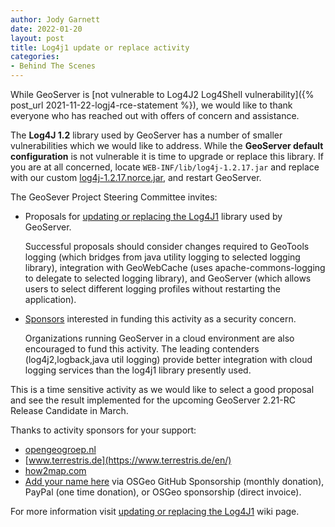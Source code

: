 ```yaml
---
author: Jody Garnett
date: 2022-01-20
layout: post
title: Log4j1 update or replace activity
categories:
- Behind The Scenes
---
```


While GeoServer is [not vulnerable to Log4J2 Log4Shell vulnerability]({% post_url 2021-11-22-logj4-rce-statement %}), we would like to thank everyone who has reached out with offers of concern and assistance.

The **Log4J 1.2** library used by GeoServer has a number of smaller vulnerabilities which we would like to address. While the **GeoServer default configuration** is not vulnerable it is time to upgrade or replace this library. If you are at all concerned, locate `WEB-INF/lib/log4j-1.2.17.jar` and replace with our custom [log4j-1.2.17.norce.jar](https://repo.osgeo.org/repository/geotools-releases/log4j/log4j/1.2.17.norce/log4j-1.2.17.norce.jar), and restart GeoServer.

The GeoSever Project Steering Committee invites:

* Proposals for [updating or replacing the Log4J1](https://github.com/geoserver/geoserver/wiki/Update-or-replace-Log4J-1-library) library used by GeoServer.
  
  Successful proposals should consider changes required to GeoTools logging (which bridges from java utility logging to selected logging library), integration with GeoWebCache (uses apache-commons-logging to delegate to selected logging library), and GeoServer (which allows users to select different logging profiles without restarting the application).
  
* [Sponsors](https://github.com/geoserver/geoserver/wiki/Sponsor) interested in funding this activity as a security concern.

  Organizations running GeoServer in a cloud environment are also encouraged to fund this activity. The leading contenders (log4j2,logback,java util logging) provide better integration with cloud logging services than the log4j1 library presently used.

This is a time sensitive activity as we would like to select a good proposal and see the result implemented for the upcoming GeoServer 2.21-RC Release Candidate in March.

Thanks to activity sponsors for your support:

* [opengeogroep.nl](https://opengeogroep.nl/)
* [www.terrestris.de](https://www.terrestris.de/en/)
* [how2map.com](http://how2map.com)
* [Add your name here](https://github.com/geoserver/geoserver/wiki/Sponsor) via OSGeo GitHub Sponsorship (monthly donation), PayPal (one time donation), or OSGeo sponsorship (direct invoice).

For more information visit [updating or replacing the Log4J1](https://github.com/geoserver/geoserver/wiki/Update-or-replace-Log4J-1-library) wiki page.